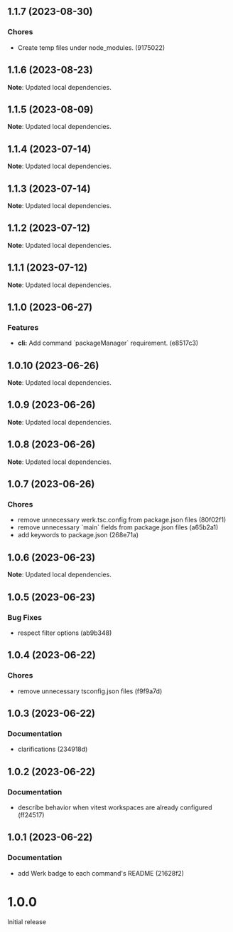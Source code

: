 ## 1.1.7 (2023-08-30)

### Chores

- Create temp files under node&#95;modules. (9175022)

## 1.1.6 (2023-08-23)

**Note**: Updated local dependencies.

## 1.1.5 (2023-08-09)

**Note**: Updated local dependencies.

## 1.1.4 (2023-07-14)

**Note**: Updated local dependencies.

## 1.1.3 (2023-07-14)

**Note**: Updated local dependencies.

## 1.1.2 (2023-07-12)

**Note**: Updated local dependencies.

## 1.1.1 (2023-07-12)

**Note**: Updated local dependencies.

## 1.1.0 (2023-06-27)

### Features

- **cli:** Add command &#96;packageManager&#96; requirement. (e8517c3)

## 1.0.10 (2023-06-26)

**Note**: Updated local dependencies.

## 1.0.9 (2023-06-26)

**Note**: Updated local dependencies.

## 1.0.8 (2023-06-26)

**Note**: Updated local dependencies.

## 1.0.7 (2023-06-26)

### Chores

- remove unnecessary werk.tsc.config from package.json files (80f02f1)
- remove unnecessary &#96;main&#96; fields from package.json files (a65b2a1)
- add keywords to package.json (268e71a)

## 1.0.6 (2023-06-23)

**Note**: Updated local dependencies.

## 1.0.5 (2023-06-23)

### Bug Fixes

- respect filter options (ab9b348)

## 1.0.4 (2023-06-22)

### Chores

- remove unnecessary tsconfig.json files (f9f9a7d)

## 1.0.3 (2023-06-22)

### Documentation

- clarifications (234918d)

## 1.0.2 (2023-06-22)

### Documentation

- describe behavior when vitest workspaces are already configured (ff24517)

## 1.0.1 (2023-06-22)

### Documentation

- add Werk badge to each command's README (21628f2)

# 1.0.0

Initial release
